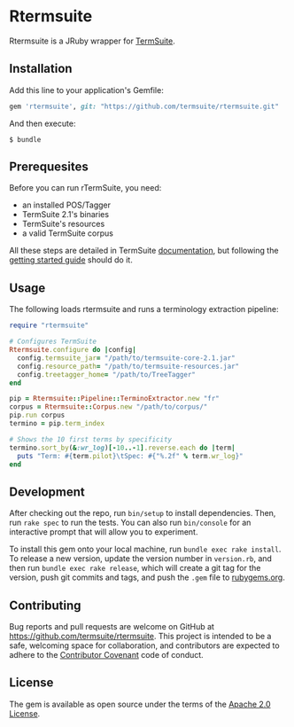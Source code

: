 # Rtermsuite

Rtermsuite is a JRuby wrapper for [TermSuite](http://termsuite.github.io/).

## Installation

Add this line to your application's Gemfile:

```ruby
gem 'rtermsuite', git: "https://github.com/termsuite/rtermsuite.git"
```

And then execute:

    $ bundle


## Prerequesites

Before you can run rTermSuite, you need:

 * an installed POS/Tagger
 * TermSuite 2.1's binaries
 * TermSuite's resources
 * a valid TermSuite corpus

All these steps are detailed in TermSuite [documentation](http://termsuite.github.io/documentation/introduction/),
but following the [getting started guide](http://termsuite.github.io/getting-started/) should do it.

## Usage

The following loads rtermsuite and runs a terminology extraction pipeline:

```ruby
require "rtermsuite"

# Configures TermSuite
Rtermsuite.configure do |config|
  config.termsuite_jar= "/path/to/termsuite-core-2.1.jar"
  config.resource_path= "/path/to/termsuite-resources.jar"
  config.treetagger_home= "/path/to/TreeTagger"
end

pip = Rtermsuite::Pipeline::TerminoExtractor.new "fr"
corpus = Rtermsuite::Corpus.new "/path/to/corpus/"
pip.run corpus
termino = pip.term_index

# Shows the 10 first terms by specificity
termino.sort_by(&:wr_log)[-10..-1].reverse.each do |term|
  puts "Term: #{term.pilot}\tSpec: #{"%.2f" % term.wr_log}"
end
```


## Development

After checking out the repo, run `bin/setup` to install dependencies. Then, run `rake spec` to run the tests. You can also run `bin/console` for an interactive prompt that will allow you to experiment.

To install this gem onto your local machine, run `bundle exec rake install`. To release a new version, update the version number in `version.rb`, and then run `bundle exec rake release`, which will create a git tag for the version, push git commits and tags, and push the `.gem` file to [rubygems.org](https://rubygems.org).

## Contributing

Bug reports and pull requests are welcome on GitHub at https://github.com/termsuite/rtermsuite. This project is intended to be a safe, welcoming space for collaboration, and contributors are expected to adhere to the [Contributor Covenant](http://contributor-covenant.org) code of conduct.


## License

The gem is available as open source under the terms of the [Apache 2.0 License](http://www.apache.org/licenses/).
